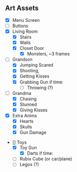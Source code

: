 ## Art Assets
- [X] Menu Screen
- [ ] Buttons
- [X] Living Room
    - [X] Stairs
    - [X] Walls
    - [X] Closet Door
        - [X] Monsters,     ~3 frames
- [ ] Grandson
    - [x] Jumping Scared
    - [X] Shooting,     
    - [X] Getting Kisses
    - [X] Grabbing Gun
    if time:
        - [ ] Throwing (?)
- [ ] Grandma
    - [X] Chasing
    - [X] Stunned
    - [X] Giving Kisses 
- [X] Extra Anims
    - [X] Hearts
    - [X] Skulls
    - [X] Gun Damage
- [] Toys
    - [X] Toy Gun
        - [X] Darts
    if time:
    - [ ] Rubix Cube (or car/plane)
    - [ ] Legos (?)
